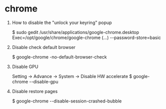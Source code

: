 chrome
======

1. How to disable the "unlock your keyring" popup

    $ sudo gedit /usr/share/applications/google-chrome.desktop
    Exec=/opt/google/chrome/google-chrome  (...)  --password-store=basic

2. Disable check default browser

    $ google-chrome -no-default-browser-check

3. Disable GPU

    Setting -> Advance -> System -> Disable  HW accelerate
    $ google-chrome --disable-gpu

4. Disable restore pages

   $ google-chrome --disable-session-crashed-bubble
